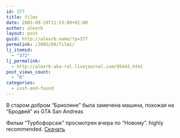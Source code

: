 ```yaml
---
id: 377
title: filmz
date: 2005-09-29T11:53:00+02:00
author: alexrb
layout: post
guid: http://alexrb.name/?p=377
permalink: /2005/09/filmz/
lj_itemid:
  - "372"
lj_permalink:
  - http://alexrb-aka-ral.livejournal.com/95443.html
post_views_count:
  - "6"
categories:
  - Lost-and-found
---
```

В старом добром &#8220;Бриолине&#8221; была замечена машина, похожая на &#8220;Бродвей&#8221; из GTA San Andreas

Фильм &#8220;Турбофорсаж&#8221; просмотрен вчера по &#8220;Новому&#8221;. highly recommended. [Скачать](http://www.goldenbank.kiev.ua:8080/Films/%D2%F3%F0%E1%EE%F4%EE%F0%F1%E0%E6/%D2%F3%F0%E1%EE%F4%EE%F0%F1%E0%E6%20%28%EE%F2%20VidocQ%29.avi)
